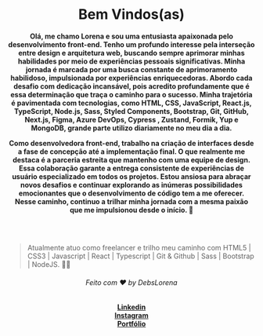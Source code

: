 
 <div align="center">
  <h1>Bem Vindos(as)</h1>
  <strong> Olá, me chamo Lorena e sou uma entusiasta apaixonada pelo desenvolvimento front-end. Tenho um profundo interesse pela interseção entre design e arquitetura web, buscando sempre aprimorar minhas habilidades por meio de experiências pessoais significativas. Minha jornada é marcada por uma busca constante de aprimoramento habilidoso, impulsionada por experiências enriquecedoras. Abordo cada desafio com dedicação incansável, pois acredito profundamente que é essa determinação que traça o caminho para o sucesso.
Minha trajetória é pavimentada com tecnologias, como HTML, CSS, JavaScript, React.js, TypeScript, Node.js, Sass, Styled Components, Bootstrap, Git, GitHub, Next.js, Figma, Azure DevOps, Cypress , Zustand, Formik, Yup e MongoDB, grande parte utilizo diariamente no meu dia a dia.

Como desenvolvedora front-end, trabalho na criação de interfaces desde a fase de concepção até a implementação final. 
O que realmente me destaca é a parceria estreita que mantenho com uma equipe de design. Essa colaboração garante a entrega consistente de experiências de usuário especializado em todos os projetos. Estou ansiosa para abraçar novos desafios e continuar explorando as inúmeras possibilidades emocionantes que o desenvolvimento de código tem a me oferecer. Nesse caminho, continuo a trilhar minha jornada com a mesma paixão que me impulsionou desde o início.
  👋</strong>
</div>
<br>


## 

> Atualmente atuo como freelancer e trilho meu caminho com HTML5 | CSS3 | Javascript | React | Typescript | Git & Github | Sass | Bootstrap | NodeJS. 👩‍💻




<div align="center">
    <h6>Feito com ❤️ by DebsLorena</h6>
    <a href="https://www.linkedin.com/in/loredebs/"><strong>Linkedin</strong></a></br>
    <a href="https://www.instagram.com/debslorena/"><strong>Instagram</strong></a></br>
    <a href="https://debslorena.github.io/developer-frontend/"><strong>Portfólio</strong></a>
   
</div>



